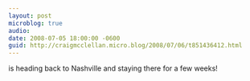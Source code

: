```yaml
---
layout: post
microblog: true
audio: 
date: 2008-07-05 18:00:00 -0600
guid: http://craigmcclellan.micro.blog/2008/07/06/t851436412.html
---
```

is heading back to Nashville and staying there for a few weeks!
